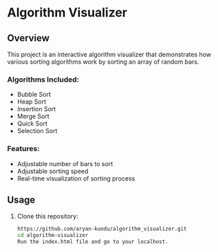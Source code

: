 # Algorithm Visualizer


## Overview

This project is an interactive algorithm visualizer that demonstrates how various sorting algorithms work by sorting an array of random bars.

### Algorithms Included:

- Bubble Sort
- Heap Sort
- Insertion Sort
- Merge Sort
- Quick Sort
- Selection Sort

### Features:

- Adjustable number of bars to sort
- Adjustable sorting speed
- Real-time visualization of sorting process



## Usage

1. Clone this repository:

   ```bash
   https://github.com/aryan-kundu/algorithm_visualizer.git
   cd algorithm-visualizer
   Run the index.html file and go to your localhost.
